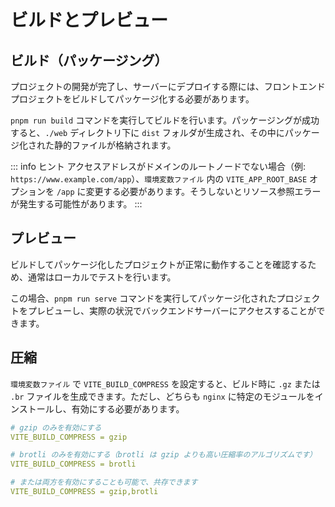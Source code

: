 # ビルドとプレビュー

## ビルド（パッケージング）
プロジェクトの開発が完了し、サーバーにデプロイする際には、フロントエンドプロジェクトをビルドしてパッケージ化する必要があります。

`pnpm run build` コマンドを実行してビルドを行います。パッケージングが成功すると、`./web` ディレクトリ下に `dist` フォルダが生成され、その中にパッケージ化された静的ファイルが格納されます。

::: info ヒント
アクセスアドレスがドメインのルートノードでない場合（例: `https://www.example.com/app`）、`環境変数ファイル` 内の `VITE_APP_ROOT_BASE` オプションを `/app` に変更する必要があります。そうしないとリソース参照エラーが発生する可能性があります。
:::

## プレビュー
ビルドしてパッケージ化したプロジェクトが正常に動作することを確認するため、通常はローカルでテストを行います。

この場合、`pnpm run serve` コマンドを実行してパッケージ化されたプロジェクトをプレビューし、実際の状況でバックエンドサーバーにアクセスすることができます。

## 圧縮
`環境変数ファイル` で `VITE_BUILD_COMPRESS` を設定すると、ビルド時に `.gz` または `.br` ファイルを生成できます。ただし、どちらも `nginx` に特定のモジュールをインストールし、有効にする必要があります。
```yaml
# gzip のみを有効にする
VITE_BUILD_COMPRESS = gzip

# brotli のみを有効にする（brotli は gzip よりも高い圧縮率のアルゴリズムです）
VITE_BUILD_COMPRESS = brotli

# または両方を有効にすることも可能で、共存できます
VITE_BUILD_COMPRESS = gzip,brotli
```